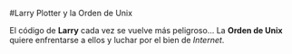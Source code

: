 #Larry Plotter y la Orden de Unix

El código de **Larry** cada vez se vuelve más peligroso...
La **Orden de Unix** quiere enfrentarse a ellos y luchar por el bien de *Internet*.
